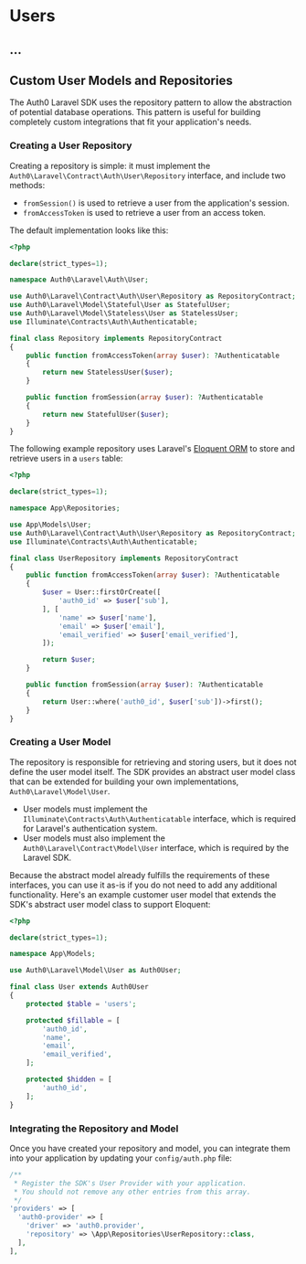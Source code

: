 # Users

## ...

## Custom User Models and Repositories

The Auth0 Laravel SDK uses the repository pattern to allow the abstraction of potential database operations. This pattern is useful for building completely custom integrations that fit your application's needs.

### Creating a User Repository

Creating a repository is simple: it must implement the `Auth0\Laravel\Contract\Auth\User\Repository` interface, and include two methods:

- `fromSession()` is used to retrieve a user from the application's session.
- `fromAccessToken` is used to retrieve a user from an access token.

The default implementation looks like this:

```php
<?php

declare(strict_types=1);

namespace Auth0\Laravel\Auth\User;

use Auth0\Laravel\Contract\Auth\User\Repository as RepositoryContract;
use Auth0\Laravel\Model\Stateful\User as StatefulUser;
use Auth0\Laravel\Model\Stateless\User as StatelessUser;
use Illuminate\Contracts\Auth\Authenticatable;

final class Repository implements RepositoryContract
{
    public function fromAccessToken(array $user): ?Authenticatable
    {
        return new StatelessUser($user);
    }

    public function fromSession(array $user): ?Authenticatable
    {
        return new StatefulUser($user);
    }
}
```

The following example repository uses Laravel's [Eloquent ORM](https://laravel.com/docs/eloquent) to store and retrieve users in a `users` table:

```php
<?php

declare(strict_types=1);

namespace App\Repositories;

use App\Models\User;
use Auth0\Laravel\Contract\Auth\User\Repository as RepositoryContract;
use Illuminate\Contracts\Auth\Authenticatable;

final class UserRepository implements RepositoryContract
{
    public function fromAccessToken(array $user): ?Authenticatable
    {
        $user = User::firstOrCreate([
            'auth0_id' => $user['sub'],
        ], [
            'name' => $user['name'],
            'email' => $user['email'],
            'email_verified' => $user['email_verified'],
        ]);

        return $user;
    }

    public function fromSession(array $user): ?Authenticatable
    {
        return User::where('auth0_id', $user['sub'])->first();
    }
}
```

### Creating a User Model

The repository is responsible for retrieving and storing users, but it does not define the user model itself. The SDK provides an abstract user model class that can be extended for building your own implementations, `Auth0\Laravel\Model\User`.

- User models must implement the `Illuminate\Contracts\Auth\Authenticatable` interface, which is required for Laravel's authentication system.
- User models must also implement the `Auth0\Laravel\Contract\Model\User` interface, which is required by the Laravel SDK.

Because the abstract model already fulfills the requirements of these interfaces, you can use it as-is if you do not need to add any additional functionality. Here's an example customer user model that extends the SDK's abstract user model class to support Eloquent:

```php
<?php

declare(strict_types=1);

namespace App\Models;

use Auth0\Laravel\Model\User as Auth0User;

final class User extends Auth0User
{
    protected $table = 'users';

    protected $fillable = [
        'auth0_id',
        'name',
        'email',
        'email_verified',
    ];

    protected $hidden = [
        'auth0_id',
    ];
}
```

### Integrating the Repository and Model

Once you have created your repository and model, you can integrate them into your application by updating your `config/auth.php` file:

```php
/**
 * Register the SDK's User Provider with your application.
 * You should not remove any other entries from this array.
 */
'providers' => [
  'auth0-provider' => [
    'driver' => 'auth0.provider',
    'repository' => \App\Repositories\UserRepository::class,
  ],
],
